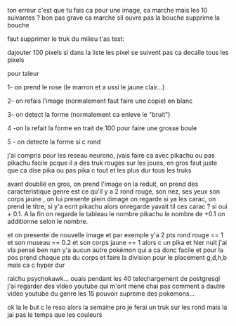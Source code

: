 ton erreur c'est que tu fais ca pour une image, ca marche mais les 10 suivantes ? bon pas grave ca marche sil ouvre pas la bouche supprime la bouche


faut supprimer le truk du milieu t'as test:

dajouter 100 pixels si dans la liste les pixel se suivent pas ca decalle tous les pixels



pour taleur

1- on prend le rose (le marron et a ussi le jaune clair...)

2- on refais l'image (normalement faut faire une copie) en blanc

3- on detect la forme (normalement ca enleve le "bruit")

4 -on la refait la forme en trait de 100 pour faire une grosse boule

5 - on detecte la forme si c rond



j'ai compris pour les reseau neurono, jvais faire ca avec pikachu ou pas pikachu facile pcque il a des truk rouges sur les joues, en gros faut juste que ca dise pika ou pas pika c tout et les plus dur tous les truks


avant doublié en gros, on prend l'image on la reduit, on prend des caracteristique genre est ce qu'il y a 2 rond rouge, son nez, ses yeux  son corps jaune , on lui presente plein dimage on regarde si ya les carac, on prend le titre, si y'a ecrit pikachu alors onregarde yavait til ces carac ? si oui + 0.1. A la fin on regarde le tableau le nombre pikachu le nombre de +0.1 on additionne selon le nombre.

et on presente de nouvelle image et par exemple y'a 2 pts rond rouge == 1 et son museau == 0.2 et son corps jaune == 1 alors c un pika et hier nuit j'ai vla pensé ben nan y'a aucun autre pokémon qui a ca donc facile et pour la pos prend chaque pts du corps et faire la division pour le placement g,d,h,b mais ca c hyper dur

raichu psychokawk... ouais pendant les 40 telechargement de postgresql j'ai regarder des video youtube qui m'ont mené chai pas comment a dautre video youtube du genre les 15 pouvoir supreme des pokemons...

ok la le but c le reso alors la semaine pro je ferai un truk sur les rond mais la jai pas le temps que les couleurs
